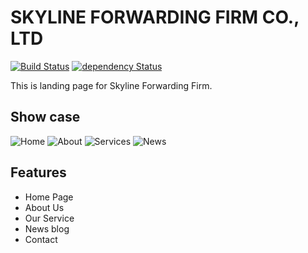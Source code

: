 # SKYLINE FORWARDING FIRM CO., LTD

[![Build Status](https://travis-ci.org/jaxx2104/gatsby-starter-bootstrap.svg?branch=master)](https://travis-ci.org/jaxx2104/gatsby-starter-bootstrap)
[![dependency Status](https://img.shields.io/david/jaxx2104/gatsby-starter-bootstrap.svg?style=flat-square)](https://david-dm.org/jaxx2104/gatsby-starter-bootstrap#info=dependencies)

This is landing page for Skyline Forwarding Firm.

## Show case

![Home](https://i.imgur.com/qle0fAQ.png)
![About](https://i.imgur.com/jZf7GRL.png)
![Services](https://i.imgur.com/9LBVlrt.png)
![News](https://i.imgur.com/A1YlUNw.png)

## Features

- Home Page
- About Us
- Our Service
- News blog
- Contact

